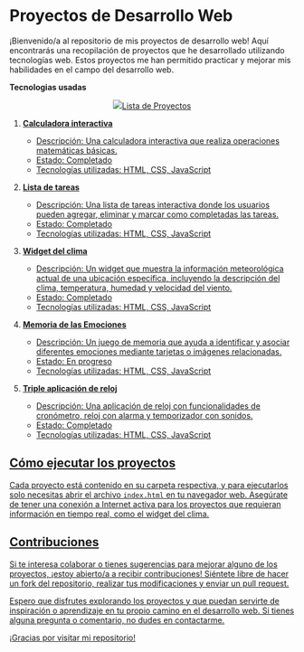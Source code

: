 # Proyectos de Desarrollo Web

¡Bienvenido/a al repositorio de mis proyectos de desarrollo web! Aquí encontrarás una recopilación de proyectos que he desarrollado utilizando tecnologías web. Estos proyectos me han permitido practicar y mejorar mis habilidades en el campo del desarrollo web.

**Tecnologias usadas**
<p align="center">
  <a href="https://skillicons.dev">
    <img src="https://skillicons.dev/icons?i=js,html,css />
  </a>
</p>

## Lista de Proyectos

1. **Calculadora interactiva**
   - Descripción: Una calculadora interactiva que realiza operaciones matemáticas básicas.
   - Estado: Completado
   - Tecnologías utilizadas: HTML, CSS, JavaScript

2. **Lista de tareas**
   - Descripción: Una lista de tareas interactiva donde los usuarios pueden agregar, eliminar y marcar como completadas las tareas.
   - Estado: Completado
   - Tecnologías utilizadas: HTML, CSS, JavaScript

3. **Widget del clima**
   - Descripción: Un widget que muestra la información meteorológica actual de una ubicación específica, incluyendo la descripción del clima, temperatura, humedad y velocidad del viento.
   - Estado: Completado
   - Tecnologías utilizadas: HTML, CSS, JavaScript

4. **Memoria de las Emociones**
   - Descripción: Un juego de memoria que ayuda a identificar y asociar diferentes emociones mediante tarjetas o imágenes relacionadas.
   - Estado: En progreso
   - Tecnologías utilizadas: HTML, CSS, JavaScript

5. **Triple aplicación de reloj**
   - Descripción: Una aplicación de reloj con funcionalidades de cronómetro, reloj con alarma y temporizador con sonidos.
   - Estado: Completado
   - Tecnologías utilizadas: HTML, CSS, JavaScript

## Cómo ejecutar los proyectos

Cada proyecto está contenido en su carpeta respectiva, y para ejecutarlos solo necesitas abrir el archivo `index.html` en tu navegador web. Asegúrate de tener una conexión a Internet activa para los proyectos que requieran información en tiempo real, como el widget del clima.

## Contribuciones

Si te interesa colaborar o tienes sugerencias para mejorar alguno de los proyectos, ¡estoy abierto/a a recibir contribuciones! Siéntete libre de hacer un fork del repositorio, realizar tus modificaciones y enviar un pull request.

Espero que disfrutes explorando los proyectos y que puedan servirte de inspiración o aprendizaje en tu propio camino en el desarrollo web. Si tienes alguna pregunta o comentario, no dudes en contactarme.

¡Gracias por visitar mi repositorio!
